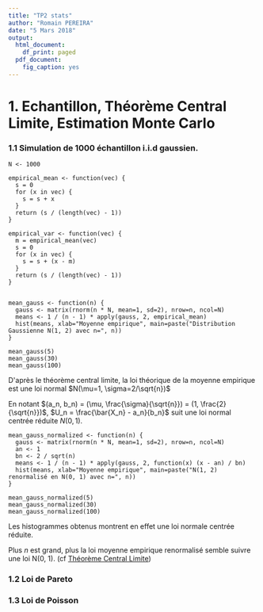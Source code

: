 ```yaml
---
title: "TP2 stats"
author: "Romain PEREIRA"
date: "5 Mars 2018"
output:
  html_document:
    df_print: paged
  pdf_document:
    fig_caption: yes
---
```


# 1. Echantillon, Théorème Central Limite, Estimation Monte Carlo
### 1.1 Simulation de 1000 échantillon i.i.d gaussien.
```{r, include=TRUE}
N <- 1000

empirical_mean <- function(vec) {
  s = 0
  for (x in vec) {
    s = s + x
  }
  return (s / (length(vec) - 1))
}

empirical_var <- function(vec) {
  m = empirical_mean(vec)
  s = 0
  for (x in vec) {
    s = s + (x - m)
  }
  return (s / (length(vec) - 1))
}


mean_gauss <- function(n) {
  gauss <- matrix(rnorm(n * N, mean=1, sd=2), nrow=n, ncol=N)
  means <- 1 / (n - 1) * apply(gauss, 2, empirical_mean)
  hist(means, xlab="Moyenne empirique", main=paste("Distribution Gaussienne N(1, 2) avec n=", n))
}

mean_gauss(5)
mean_gauss(30)
mean_gauss(100)
```

D'après le théorème central limite, la loi théorique de la moyenne empirique est une loi normal $N(\mu=1, \sigma=2/\sqrt{n})$

En notant $(a_n, b_n) = (\mu, \frac{\sigma}{\sqrt{n}}) = (1, \frac{2}{\sqrt{n}})$,
$U_n = \frac{\bar{X_n} - a_n}{b_n}$ suit une loi normal centrée réduite $N(0, 1)$.

```{r, include=TRUE}
mean_gauss_normalized <- function(n) {
  gauss <- matrix(rnorm(n * N, mean=1, sd=2), nrow=n, ncol=N)
  an <- 1
  bn <- 2 / sqrt(n)
  means <- 1 / (n - 1) * apply(gauss, 2, function(x) (x - an) / bn)
  hist(means, xlab="Moyenne empirique", main=paste("N(1, 2) renormalisé en N(0, 1) avec n=", n))
}

mean_gauss_normalized(5)
mean_gauss_normalized(30)
mean_gauss_normalized(100)
```

Les histogrammes obtenus montrent en effet une loi normale centrée réduite.

Plus $n$ est grand, plus la loi moyenne empirique renormalisé semble suivre une loi N(0, 1).
(cf [Théorème Central Limite](https://fr.wikipedia.org/wiki/Théorème_central_limite))

### 1.2 Loi de Pareto

### 1.3 Loi de Poisson

